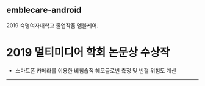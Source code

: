 ## emblecare-android
2019 숙명여자대학교 졸업작품 엠블케어. 
# 2019 멀티미디어 학회 논문상 수상작
- 스마트폰 카메라를 이용한 비침습적 헤모글로빈 측정 및 빈혈 위험도 계산

------
